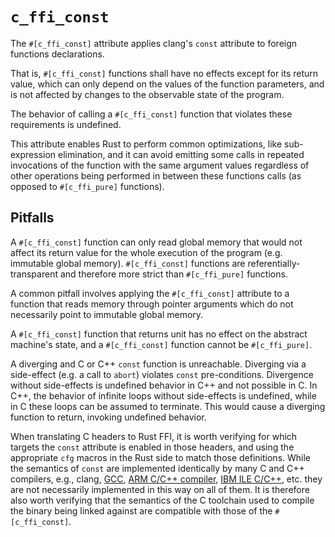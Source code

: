 # `c_ffi_const`

The `#[c_ffi_const]` attribute applies clang's `const` attribute to foreign
functions declarations. 

That is, `#[c_ffi_const]` functions shall have no effects except for its return
value, which can only depend on the values of the function parameters, and is
not affected by changes to the observable state of the program.

The behavior of calling a `#[c_ffi_const]` function that violates these
requirements is undefined.

This attribute enables Rust to perform common optimizations, like sub-expression
elimination, and it can avoid emitting some calls in repeated invocations of the
function with the same argument values regardless of other operations being
performed in between these functions calls (as opposed to `#[c_ffi_pure]`
functions).

## Pitfalls

A `#[c_ffi_const]` function can only read global memory that would not affect
its return value for the whole execution of the program (e.g. immutable global
memory). `#[c_ffi_const]` functions are referentially-transparent and therefore
more strict than `#[c_ffi_pure]` functions.

A common pitfall involves applying the `#[c_ffi_const]` attribute to a
function that reads memory through pointer arguments which do not necessarily
point to immutable global memory.

A `#[c_ffi_const]` function that returns unit has no effect on the abstract
machine's state, and a `#[c_ffi_const]` function cannot be `#[c_ffi_pure]`.

A diverging and C or C++ `const` function is unreachable. Diverging via a
side-effect (e.g. a call to `abort`) violates `const` pre-conditions. Divergence
without side-effects is undefined behavior in C++ and not possible in C. In C++,
the behavior of infinite loops without side-effects is undefined, while in C
these loops can be assumed to terminate. This would cause a diverging function
to return, invoking undefined behavior.

When translating C headers to Rust FFI, it is worth verifying for which targets
the `const` attribute is enabled in those headers, and using the appropriate
`cfg` macros in the Rust side to match those definitions. While the semantics of
`const` are implemented identically by many C and C++ compilers, e.g., clang,
[GCC], [ARM C/C++ compiler], [IBM ILE C/C++], etc. they are not necessarily
implemented in this way on all of them. It is therefore also worth verifying
that the semantics of the C toolchain used to compile the binary being linked
against are compatible with those of the `#[c_ffi_const]`.

[ARM C/C++ compiler]: http://infocenter.arm.com/help/index.jsp?topic=/com.arm.doc.dui0491c/Cacgigch.html
[GCC]: https://gcc.gnu.org/onlinedocs/gcc/Common-Function-Attributes.html#index-const-function-attribute
[IBM ILE C/C++]: https://www.ibm.com/support/knowledgecenter/fr/ssw_ibm_i_71/rzarg/fn_attrib_const.htm
